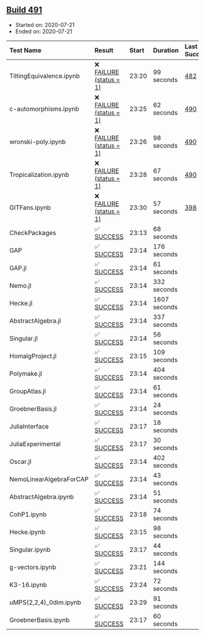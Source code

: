 ## [Build 491](https://oscarci.mathematik.uni-kl.de/job/oscar-stable/491/)

* Started on: 2020-07-21
* Ended on: 2020-07-21

| Test Name    | Result | Start | Duration | Last Success | First Failure |
|:-------------|:-------|:------|:---------|:-------------|:--------------|
| TiltingEquivalence.ipynb | ❌ [FAILURE (status = 1)](https://oscarci.mathematik.uni-kl.de/job/oscar-stable/491/artifact/logs/build-491/TiltingEquivalence.ipynb.log) | 23:20 | 99 seconds | [482](https://oscarci.mathematik.uni-kl.de/job/oscar-stable/482/) | [483](https://oscarci.mathematik.uni-kl.de/job/oscar-stable/483/) |
| c-automorphisms.ipynb | ❌ [FAILURE (status = 1)](https://oscarci.mathematik.uni-kl.de/job/oscar-stable/491/artifact/logs/build-491/c-automorphisms.ipynb.log) | 23:25 | 62 seconds | [490](https://oscarci.mathematik.uni-kl.de/job/oscar-stable/490/) | [491](https://oscarci.mathematik.uni-kl.de/job/oscar-stable/491/) |
| wronski-poly.ipynb | ❌ [FAILURE (status = 1)](https://oscarci.mathematik.uni-kl.de/job/oscar-stable/491/artifact/logs/build-491/wronski-poly.ipynb.log) | 23:26 | 98 seconds | [490](https://oscarci.mathematik.uni-kl.de/job/oscar-stable/490/) | [491](https://oscarci.mathematik.uni-kl.de/job/oscar-stable/491/) |
| Tropicalization.ipynb | ❌ [FAILURE (status = 1)](https://oscarci.mathematik.uni-kl.de/job/oscar-stable/491/artifact/logs/build-491/Tropicalization.ipynb.log) | 23:28 | 67 seconds | [490](https://oscarci.mathematik.uni-kl.de/job/oscar-stable/490/) | [491](https://oscarci.mathematik.uni-kl.de/job/oscar-stable/491/) |
| GITFans.ipynb | ❌ [FAILURE (status = 1)](https://oscarci.mathematik.uni-kl.de/job/oscar-stable/491/artifact/logs/build-491/GITFans.ipynb.log) | 23:30 | 57 seconds | [398](https://oscarci.mathematik.uni-kl.de/job/oscar-stable/398/) | [399](https://oscarci.mathematik.uni-kl.de/job/oscar-stable/399/) |
| CheckPackages | ✅ [SUCCESS](https://oscarci.mathematik.uni-kl.de/job/oscar-stable/491/artifact/logs/build-491/CheckPackages.log) | 23:13 | 68 seconds |  |  |
| GAP | ✅ [SUCCESS](https://oscarci.mathematik.uni-kl.de/job/oscar-stable/491/artifact/logs/build-491/GAP.log) | 23:14 | 176 seconds |  |  |
| GAP.jl | ✅ [SUCCESS](https://oscarci.mathematik.uni-kl.de/job/oscar-stable/491/artifact/logs/build-491/GAP.jl.log) | 23:14 | 61 seconds |  |  |
| Nemo.jl | ✅ [SUCCESS](https://oscarci.mathematik.uni-kl.de/job/oscar-stable/491/artifact/logs/build-491/Nemo.jl.log) | 23:14 | 332 seconds |  |  |
| Hecke.jl | ✅ [SUCCESS](https://oscarci.mathematik.uni-kl.de/job/oscar-stable/491/artifact/logs/build-491/Hecke.jl.log) | 23:14 | 1607 seconds |  |  |
| AbstractAlgebra.jl | ✅ [SUCCESS](https://oscarci.mathematik.uni-kl.de/job/oscar-stable/491/artifact/logs/build-491/AbstractAlgebra.jl.log) | 23:14 | 337 seconds |  |  |
| Singular.jl | ✅ [SUCCESS](https://oscarci.mathematik.uni-kl.de/job/oscar-stable/491/artifact/logs/build-491/Singular.jl.log) | 23:14 | 56 seconds |  |  |
| HomalgProject.jl | ✅ [SUCCESS](https://oscarci.mathematik.uni-kl.de/job/oscar-stable/491/artifact/logs/build-491/HomalgProject.jl.log) | 23:15 | 109 seconds |  |  |
| Polymake.jl | ✅ [SUCCESS](https://oscarci.mathematik.uni-kl.de/job/oscar-stable/491/artifact/logs/build-491/Polymake.jl.log) | 23:14 | 404 seconds |  |  |
| GroupAtlas.jl | ✅ [SUCCESS](https://oscarci.mathematik.uni-kl.de/job/oscar-stable/491/artifact/logs/build-491/GroupAtlas.jl.log) | 23:14 | 61 seconds |  |  |
| GroebnerBasis.jl | ✅ [SUCCESS](https://oscarci.mathematik.uni-kl.de/job/oscar-stable/491/artifact/logs/build-491/GroebnerBasis.jl.log) | 23:14 | 24 seconds |  |  |
| JuliaInterface | ✅ [SUCCESS](https://oscarci.mathematik.uni-kl.de/job/oscar-stable/491/artifact/logs/build-491/JuliaInterface.log) | 23:17 | 18 seconds |  |  |
| JuliaExperimental | ✅ [SUCCESS](https://oscarci.mathematik.uni-kl.de/job/oscar-stable/491/artifact/logs/build-491/JuliaExperimental.log) | 23:17 | 30 seconds |  |  |
| Oscar.jl | ✅ [SUCCESS](https://oscarci.mathematik.uni-kl.de/job/oscar-stable/491/artifact/logs/build-491/Oscar.jl.log) | 23:14 | 402 seconds |  |  |
| NemoLinearAlgebraForCAP | ✅ [SUCCESS](https://oscarci.mathematik.uni-kl.de/job/oscar-stable/491/artifact/logs/build-491/NemoLinearAlgebraForCAP.log) | 23:14 | 43 seconds |  |  |
| AbstractAlgebra.ipynb | ✅ [SUCCESS](https://oscarci.mathematik.uni-kl.de/job/oscar-stable/491/artifact/logs/build-491/AbstractAlgebra.ipynb.log) | 23:14 | 51 seconds |  |  |
| CohP1.ipynb | ✅ [SUCCESS](https://oscarci.mathematik.uni-kl.de/job/oscar-stable/491/artifact/logs/build-491/CohP1.ipynb.log) | 23:18 | 74 seconds |  |  |
| Hecke.ipynb | ✅ [SUCCESS](https://oscarci.mathematik.uni-kl.de/job/oscar-stable/491/artifact/logs/build-491/Hecke.ipynb.log) | 23:15 | 98 seconds |  |  |
| Singular.ipynb | ✅ [SUCCESS](https://oscarci.mathematik.uni-kl.de/job/oscar-stable/491/artifact/logs/build-491/Singular.ipynb.log) | 23:17 | 44 seconds |  |  |
| g-vectors.ipynb | ✅ [SUCCESS](https://oscarci.mathematik.uni-kl.de/job/oscar-stable/491/artifact/logs/build-491/g-vectors.ipynb.log) | 23:21 | 144 seconds |  |  |
| K3-16.ipynb | ✅ [SUCCESS](https://oscarci.mathematik.uni-kl.de/job/oscar-stable/491/artifact/logs/build-491/K3-16.ipynb.log) | 23:24 | 72 seconds |  |  |
| uMPS(2,2,4)_0dim.ipynb | ✅ [SUCCESS](https://oscarci.mathematik.uni-kl.de/job/oscar-stable/491/artifact/logs/build-491/uMPS-2-2-4-_0dim.ipynb.log) | 23:29 | 91 seconds |  |  |
| GroebnerBasis.ipynb | ✅ [SUCCESS](https://oscarci.mathematik.uni-kl.de/job/oscar-stable/491/artifact/logs/build-491/GroebnerBasis.ipynb.log) | 23:17 | 60 seconds |  |  |
